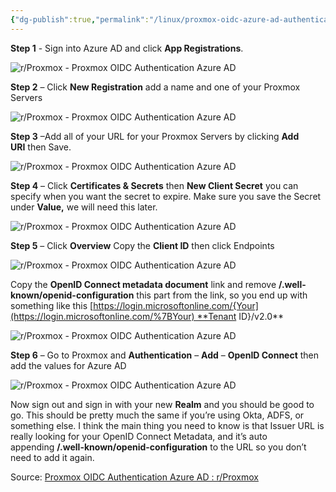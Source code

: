 ```yaml
---
{"dg-publish":true,"permalink":"/linux/proxmox-oidc-azure-ad-authentication/","tags":["proxmox","pve","azuread","public","office365","linux"],"noteIcon":"1","created":"2023-10-09T13:02:05.386+02:00","updated":"2023-10-09T13:05:14.363+02:00"}
---
```



**Step 1** - Sign into Azure AD and click **App Registrations**.


![r/Proxmox - Proxmox OIDC Authentication Azure AD](https://preview.redd.it/wdhynmn5tco71.png?width=624&format=png&auto=webp&s=54f3a1ba29d530e693c8bd4d4c9d62706a9b22b9)

**Step 2** – Click **New Registration** add a name and one of your Proxmox Servers

![r/Proxmox - Proxmox OIDC Authentication Azure AD](https://preview.redd.it/nijwg6s6tco71.png?width=624&format=png&auto=webp&s=f0403320bd9782f5547bc6b261517b5955650785)

**Step 3** –Add all of your URL for your Proxmox Servers by clicking **Add URI** then Save.

![r/Proxmox - Proxmox OIDC Authentication Azure AD](https://preview.redd.it/37psk3s7tco71.png?width=624&format=png&auto=webp&s=7a225c3c55f9f7ae1af6afce9ef4082c41902b78)

**Step 4** – Click **Certificates & Secrets** then **New Client Secret** you can specify when you want the secret to expire. Make sure you save the Secret under **Value,** we will need this later.

![r/Proxmox - Proxmox OIDC Authentication Azure AD](https://preview.redd.it/uaz61jm8tco71.png?width=624&format=png&auto=webp&s=79bf3dd537f8c84f1c7cba1c5fca9aecc4f19402)

**Step 5** – Click **Overview** Copy the **Client ID** then click Endpoints

![r/Proxmox - Proxmox OIDC Authentication Azure AD](https://preview.redd.it/6e7ev8matco71.png?width=624&format=png&auto=webp&s=60cd84b632d3b66ad346a440839db1ee96f22769)

Copy the **OpenID Connect metadata document** link and remove **/.well-known/openid-configuration** this part from the link, so you end up with something like this [https://login.microsoftonline.com/{Your](https://login.microsoftonline.com/%7BYour) **Tenant ID}/v2.0**

![r/Proxmox - Proxmox OIDC Authentication Azure AD](https://preview.redd.it/gx7dxlwbtco71.png?width=624&format=png&auto=webp&s=5c8b6a222984eb3c33bd6b762504623f61b112ea)

**Step 6** – Go to Proxmox and **Authentication** – **Add** – **OpenID Connect** then add the values for Azure AD

![r/Proxmox - Proxmox OIDC Authentication Azure AD](https://preview.redd.it/v151apnctco71.png?width=624&format=png&auto=webp&s=cf69a38cfb974751cdb9dc2ce786d099baa87b7d)

Now sign out and sign in with your new **Realm** and you should be good to go. This should be pretty much the same if you’re using Okta, ADFS, or something else. I think the main thing you need to know is that Issuer URL is really looking for your OpenID Connect Metadata, and it’s auto appending **/.well-known/openid-configuration** to the URL so you don’t need to add it again.

Source: [Proxmox OIDC Authentication Azure AD : r/Proxmox](https://www.reddit.com/r/Proxmox/comments/pqxu2o/proxmox_oidc_authentication_azure_ad/)
